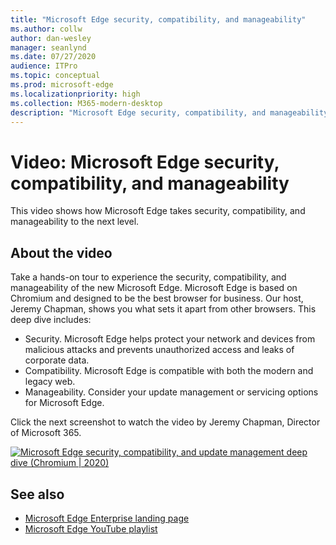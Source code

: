 ```yaml
---
title: "Microsoft Edge security, compatibility, and manageability"
ms.author: collw
author: dan-wesley
manager: seanlynd
ms.date: 07/27/2020
audience: ITPro
ms.topic: conceptual
ms.prod: microsoft-edge
ms.localizationpriority: high
ms.collection: M365-modern-desktop
description: "Microsoft Edge security, compatibility, and manageability"
---
```


# Video: Microsoft Edge security, compatibility, and manageability

This video shows how Microsoft Edge takes security, compatibility, and manageability to the next level.

## About the video

Take a hands-on tour to experience the security, compatibility, and manageability of the new Microsoft Edge. Microsoft Edge is based on Chromium and designed to be the best browser for business. Our host, Jeremy Chapman, shows you what sets it apart from other browsers. This deep dive includes:

- Security. Microsoft Edge helps protect your network and devices from malicious attacks and prevents unauthorized access and leaks of corporate data.
- Compatibility. Microsoft Edge is compatible with both the modern and legacy web.
- Manageability. Consider your update management or servicing options for Microsoft Edge.

Click the next screenshot to watch the video by Jeremy Chapman, Director of Microsoft 365.
<!--
[![Video: Security, compatibility, and manageability](http://img.youtube.com/vi/uMmh_gNaM4I/0.jpg)](http://www.youtube.com/watch?v=uMmh_gNaM4I "Microsoft Edge security, compatibility, and update management deep dive (Chromium | 2020)")-->

[![Microsoft Edge security, compatibility, and update management deep dive (Chromium | 2020)](https://res.cloudinary.com/marcomontalbano/image/upload/v1595890410/video_to_markdown/images/youtube--uMmh_gNaM4I-c05b58ac6eb4c4700831b2b3070cd403.jpg)](http://www.youtube.com/watch?v=uMmh_gNaM4I "Video: Security, compatibility, and manageability")

## See also

- [Microsoft Edge Enterprise landing page](https://aka.ms/EdgeEnterprise)
- [Microsoft Edge YouTube playlist](https://www.youtube.com/playlist?list=PLXtHYVsvn_b-uXh1tMeYpT-0iD8tD3tFy)